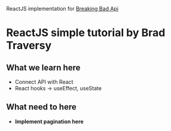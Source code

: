 ReactJS implementation for [Breaking Bad Api](https://breakingbadapi.com/documentation)

# ReactJS simple tutorial by Brad Traversy

## What we learn here
 - Connect API with React
 - React hooks -> useEffect, useState

## What need to here
 - __Implement pagination here__